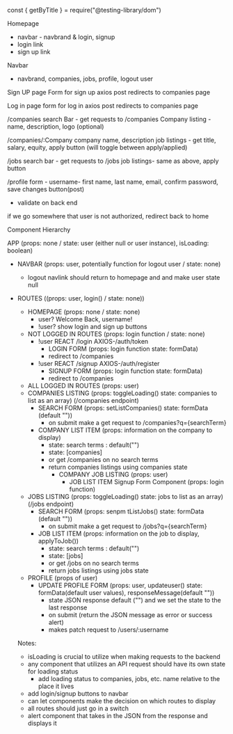 const { getByTitle } = require("@testing-library/dom")

Homepage
- navbar - navbrand & login, signup
- login link
- sign up link

Navbar
- navbrand, companies, jobs, profile, logout user

Sign UP page
Form for sign up axios post
redirects to companies page

Log in page
form for log in axios post
redirects to companies page

/companies
search Bar - get requests to /companies
Company listing - name, description, logo (optional)

/companies/:Company
company name, description
job listings - get title, salary, equity, apply button (will toggle between apply/applied)


/jobs
search bar - get requests to /jobs
job listings- same as above, apply button 

/profile
form - username- first name, last name, email, confirm password, save changes button(post)
- validate on back end

if we go somewhere that user is not authorized, redirect back to home


Component Hierarchy

APP (props: none / state: user (either null or user instance), isLoading: boolean)
  - NAVBAR (props: user, potentially function for logout user / state: none)
    - logout navlink should return to homepage and and make user state null
  - ROUTES ((props: user, login() / state: none))
    - HOMEPAGE (props: none / state: none)
        - user? Welcome Back, username!
        - !user? show login and sign up buttons 
    - NOT LOGGED IN ROUTES (props: login function / state: none)
        - !user REACT /login  AXIOS-/auth/token
          - LOGIN FORM (props: login function state: formData)
          - redirect to /companies
        - !user REACT /signup AXIOS-/auth/register
          - SIGNUP FORM (props: login function state: formData)
          - redirect to /companies
    - ALL LOGGED IN ROUTES (props: user)
    - COMPANIES LISTING (props: toggleLoading() state: companies to list as an array) (/companies endpoint)
      - SEARCH FORM (props: setListCompanies() state: formData (default ""))
        - on submit make a get request to /companies?q={searchTerm}
      - COMPANY LIST ITEM (props: information on the company to display)
        - state: search terms : default("")
        - state: [companies]
        - or get /companies on no search terms
        - return companies listings using companies state
          - COMPANY JOB LISTING (props: user)
            - JOB LIST ITEM    Signup Form Component (props: login function)
    - JOBS LISTING (props: toggleLoading() state: jobs to list as an array) (/jobs endpoint)
      - SEARCH FORM (props: senpm tListJobs() state: formData (default ""))
        - on submit make a get request to /jobs?q={searchTerm}
      - JOB LIST ITEM (props: information on the job to display, applyToJob())
        - state: search terms : default("")
        - state: [jobs]
        - or get /jobs on no search terms
        - return jobs listings using jobs state
    - PROFILE (props of user)
      - UPDATE PROFILE FORM (props: user, updateuser() state: formData(default user values), responseMessage(default ""))
        - state JSON response default ("") and we set the state to the last response
        - on submit (return the JSON message as error or success alert)
        - makes patch request to /users/:username
    
    Notes:

    - isLoading is crucial to utilize when making requests to the backend
    - any component that utilizes an API request should have its own state for loading status
      - add loading status to companies, jobs, etc. name relative to the place it lives
    - add login/signup buttons to navbar
    - can let components make the decision on which routes to display
    - all routes should just go in a switch
    - alert component that takes in the JSON from the response and displays it
